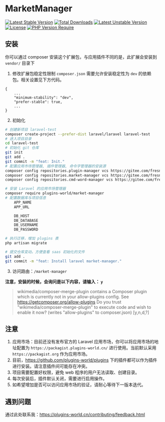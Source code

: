 # MarketManager

[![Latest Stable Version](http://poser.pugx.org/plugins-world/market-manager/v)](https://packagist.org/packages/plugins-world/market-manager)
[![Total Downloads](http://poser.pugx.org/plugins-world/market-manager/downloads)](https://packagist.org/packages/plugins-world/market-manager)
[![Latest Unstable Version](http://poser.pugx.org/plugins-world/market-manager/v/unstable)](https://packagist.org/packages/plugins-world/market-manager) [![License](http://poser.pugx.org/plugins-world/market-manager/license)](https://packagist.org/packages/plugins-world/market-manager)
[![PHP Version Require](http://poser.pugx.org/plugins-world/market-manager/require/php)](https://packagist.org/packages/plugins-world/market-manager)


## 安装

你可以通过 composer 安装这个扩展包，与应用插件不同的是，此扩展会安装到 `vendor/` 目录下

1. 修改扩展包稳定性限制 `composer.json` 需要允许安装稳定性为 `dev` 的依赖包。相关设置见下方代码。
```
{
    ...
    "minimum-stability": "dev",
    "prefer-stable": true,
    ...
}
```

2. 初始化
```bash
# 创建新项目 laravel-test
composer create-project --prefer-dist laravel/laravel laravel-test
# 进入项目目录
cd laravel-test
# 初始化 git 仓库
git init
git add .
git commit -m "feat: Init."
# 配置应用市场管理器, 插件管理器, 命令字管理器的安装源
composer config repositories.plugin-manager vcs https://gitee.com/fresns/plugin-manager
composer config repositories.market-manager vcs https://gitee.com/fresns/market-manager
composer config repositories.cmd-word-manager vcs https://gitee.com/fresns/cmd-word-manager

# 安装 Laravel 的应用市场管理器
composer require plugins-world/market-manager
# 配置数据库与项目信息
	APP_NAME
	APP_URL

	DB_HOST
	DB_DATABASE
	DB_USERNAME
	DB_PASSWORD

# 执行迁移，增加 plugins 表
php artisan migrate

# 提交仓库变动。方便查看 saas 初始化的文件
git add .
git commit -m "feat: Install laravel market-manager."
```

3. 访问路由：`/market-manager`

**注意，安装的时候，会询问是以下内容，请输入： `y`**
> wikimedia/composer-merge-plugin contains a Composer plugin which is currently not in your allow-plugins config. See https://getcomposer.org/allow-plugins
> Do you trust "wikimedia/composer-merge-plugin" to execute code and wish to enable it now? (writes "allow-plugins" to composer.json) [y,n,d,?]


## 注意

1. 应用市场：目前还没有发布官方的 Laravel 应用市场，你可以将应用市场的地址配置为 `https://packagist.plugins-world.cn/` 进行使用。当前默认采用 `https://packagist.org` 作为应用市场。
2. 目前，https://github.com/plugins-world/plugins 下的插件都可以作为插件进行安装。请注意插件间可能存在冲突。
3. 项目需要配置好权限，避免 web 程序的用户无法读取、创建目录。
4. 每次安装后，插件默认关闭，需要进行启用操作。
5. 如希望增加是否可以访问应用市场的验证，请耐心等待下一版本迭代。


## 遇到问题

通过此处联系我：https://plugins-world.cn/contributing/feedback.html
